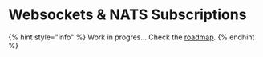 # Websockets & NATS Subscriptions



{% hint style="info" %}
Work in progres... Check the [roadmap](../roadmap.md).
{% endhint %}

